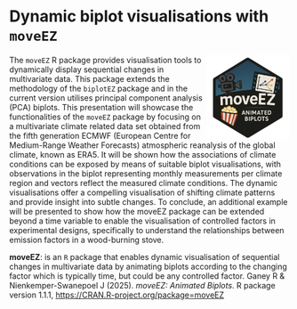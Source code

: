 # Dynamic biplot visualisations with  `moveEZ`

<img src="images/moveEZ_logo.png" align="right" width="150" />

The `moveEZ` R package provides visualisation tools to dynamically display sequential changes in multivariate data. This package extends the methodology of the `biplotEZ` package and in the current version utilises principal component analysis (PCA) biplots. This presentation will showcase the functionalities of the `moveEZ` package by focusing on a multivariate climate related data set obtained from the fifth generation ECMWF (European Centre for Medium-Range Weather Forecasts) atmospheric reanalysis of the global climate, known as ERA5. It will be shown how the associations of climate conditions can be exposed by means of suitable biplot visualisations, with observations in the biplot representing monthly measurements per climate region and vectors reflect the measured climate conditions. The dynamic visualisations offer a compelling visualisation of shifting climate patterns and provide insight into subtle changes. To conclude, an additional example will be presented to show how the moveEZ package can be extended beyond a time variable to enable the visualisation of controlled factors in experimental designs, specifically to understand the relationships between emission factors in a wood-burning stove.

**moveEZ**: is an `R` package that enables dynamic visualisation of sequential changes in multivariate data by animating biplots according to the changing factor which is typically time, but could be any controlled factor. 
Ganey R & Nienkemper-Swanepoel J (2025). _moveEZ: Animated Biplots_. R package
  version 1.1.1, <https://CRAN.R-project.org/package=moveEZ>
<br>

